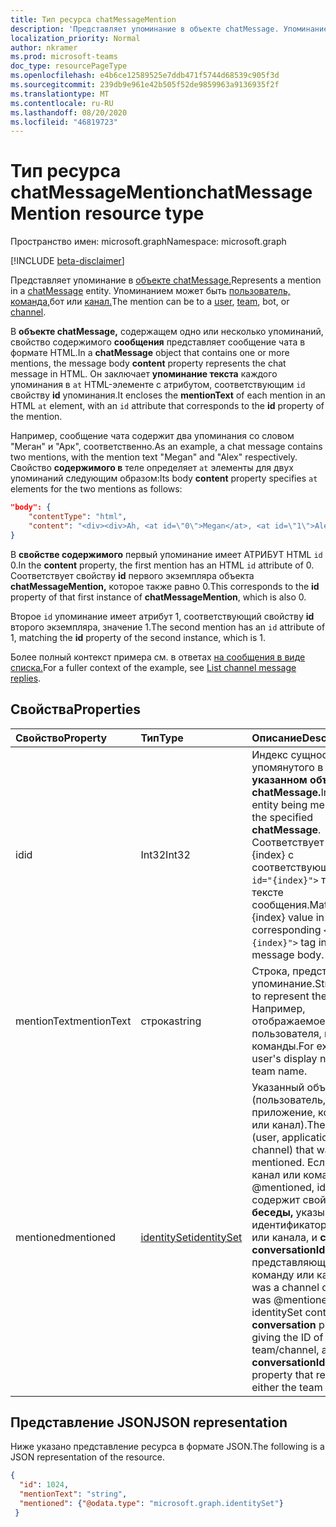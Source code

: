 ```yaml
---
title: Тип ресурса chatMessageMention
description: 'Представляет упоминание в объекте chatMessage. Упоминание может быть: на пользователя, группу, бот или канал. '
localization_priority: Normal
author: nkramer
ms.prod: microsoft-teams
doc_type: resourcePageType
ms.openlocfilehash: e4b6ce12589525e7ddb471f5744d68539c905f3d
ms.sourcegitcommit: 239db9e961e42b505f52de9859963a9136935f2f
ms.translationtype: MT
ms.contentlocale: ru-RU
ms.lasthandoff: 08/20/2020
ms.locfileid: "46819723"
---
```

# <a name="chatmessagemention-resource-type"></a><span data-ttu-id="a16da-104">Тип ресурса chatMessageMention</span><span class="sxs-lookup"><span data-stu-id="a16da-104">chatMessageMention resource type</span></span>

<span data-ttu-id="a16da-105">Пространство имен: microsoft.graph</span><span class="sxs-lookup"><span data-stu-id="a16da-105">Namespace: microsoft.graph</span></span>

[!INCLUDE [beta-disclaimer](../../includes/beta-disclaimer.md)]

<span data-ttu-id="a16da-106">Представляет упоминание в [объекте chatMessage.](chatmessage.md)</span><span class="sxs-lookup"><span data-stu-id="a16da-106">Represents a mention in a [chatMessage](chatmessage.md) entity.</span></span> <span data-ttu-id="a16da-107">Упоминанием может быть [пользователь,](user.md) [команда,](team.md)бот или [канал.](channel.md)</span><span class="sxs-lookup"><span data-stu-id="a16da-107">The mention can be to a [user](user.md), [team](team.md), bot, or [channel](channel.md).</span></span> 

<span data-ttu-id="a16da-108">В **объекте chatMessage,** содержащем одно или несколько упоминаний, свойство содержимого **сообщения** представляет сообщение чата в формате HTML.</span><span class="sxs-lookup"><span data-stu-id="a16da-108">In a **chatMessage** object that contains one or more mentions, the message body **content** property represents the chat message in HTML.</span></span> <span data-ttu-id="a16da-109">Он заключает **упоминание текста** каждого упоминания в `at` HTML-элементе с атрибутом, соответствующим `id` свойству **id** упоминания.</span><span class="sxs-lookup"><span data-stu-id="a16da-109">It encloses the **mentionText** of each mention in an HTML `at` element, with an `id` attribute that corresponds to the **id** property of the mention.</span></span>

<span data-ttu-id="a16da-110">Например, сообщение чата содержит два упоминания со словом "Меган" и "Арк", соответственно.</span><span class="sxs-lookup"><span data-stu-id="a16da-110">As an example, a chat message contains two mentions, with the mention text "Megan" and "Alex" respectively.</span></span> <span data-ttu-id="a16da-111">Свойство **содержимого в** теле определяет `at` элементы для двух упоминаний следующим образом:</span><span class="sxs-lookup"><span data-stu-id="a16da-111">Its body **content** property specifies `at` elements for the two mentions as follows:</span></span>

``` json
"body": {
    "contentType": "html",
    "content": "<div><div>Ah, <at id=\"0\">Megan</at>, <at id=\"1\">Alex</at>, I saw them in a separate folder. Thanks!</div>\n</div>"
}
```

<span data-ttu-id="a16da-112">В **свойстве содержимого** первый упоминание имеет АТРИБУТ HTML `id` 0.</span><span class="sxs-lookup"><span data-stu-id="a16da-112">In the **content** property, the first mention has an HTML `id` attribute of 0.</span></span> <span data-ttu-id="a16da-113">Соответствует свойству **id** первого экземпляра объекта **chatMessageMention,** которое также равно 0.</span><span class="sxs-lookup"><span data-stu-id="a16da-113">This corresponds to the **id** property of that first instance of **chatMessageMention**, which is also 0.</span></span>

<span data-ttu-id="a16da-114">Второе `id` упоминание имеет атрибут 1, соответствующий свойству **id** второго экземпляра, значение 1.</span><span class="sxs-lookup"><span data-stu-id="a16da-114">The second mention has an `id` attribute of 1, matching the **id** property of the second instance, which is 1.</span></span>

<span data-ttu-id="a16da-115">Более полный контекст примера см. в ответах [на сообщения в виде списка.](../api/channel-list-messagereplies.md#example)</span><span class="sxs-lookup"><span data-stu-id="a16da-115">For a fuller context of the example, see [List channel message replies](../api/channel-list-messagereplies.md#example).</span></span>

## <a name="properties"></a><span data-ttu-id="a16da-116">Свойства</span><span class="sxs-lookup"><span data-stu-id="a16da-116">Properties</span></span>
| <span data-ttu-id="a16da-117">Свойство</span><span class="sxs-lookup"><span data-stu-id="a16da-117">Property</span></span>     | <span data-ttu-id="a16da-118">Тип</span><span class="sxs-lookup"><span data-stu-id="a16da-118">Type</span></span>   |<span data-ttu-id="a16da-119">Описание</span><span class="sxs-lookup"><span data-stu-id="a16da-119">Description</span></span>|
|:---------------|:--------|:----------|
|<span data-ttu-id="a16da-120">id</span><span class="sxs-lookup"><span data-stu-id="a16da-120">id</span></span>|<span data-ttu-id="a16da-121">Int32</span><span class="sxs-lookup"><span data-stu-id="a16da-121">Int32</span></span>|<span data-ttu-id="a16da-122">Индекс сущности, упомянутого в **указанном объекте chatMessage.**</span><span class="sxs-lookup"><span data-stu-id="a16da-122">Index of an entity being mentioned in the specified **chatMessage**.</span></span> <span data-ttu-id="a16da-123">Соответствует значению {index} с соответствующим `<at id="{index}">` тегом в тексте сообщения.</span><span class="sxs-lookup"><span data-stu-id="a16da-123">Matches the {index} value in the corresponding `<at id="{index}">` tag in the message body.</span></span>|
|<span data-ttu-id="a16da-124">mentionText</span><span class="sxs-lookup"><span data-stu-id="a16da-124">mentionText</span></span>|<span data-ttu-id="a16da-125">строка</span><span class="sxs-lookup"><span data-stu-id="a16da-125">string</span></span>|<span data-ttu-id="a16da-126">Строка, представляющая упоминание.</span><span class="sxs-lookup"><span data-stu-id="a16da-126">String used to represent the mention.</span></span> <span data-ttu-id="a16da-127">Например, отображаемое имя пользователя, имя команды.</span><span class="sxs-lookup"><span data-stu-id="a16da-127">For example, a user's display name, a team name.</span></span>|
|<span data-ttu-id="a16da-128">mentioned</span><span class="sxs-lookup"><span data-stu-id="a16da-128">mentioned</span></span>|[<span data-ttu-id="a16da-129">identitySet</span><span class="sxs-lookup"><span data-stu-id="a16da-129">identitySet</span></span>](identityset.md)|<span data-ttu-id="a16da-130">Указанный объект (пользователь, приложение, команда или канал).</span><span class="sxs-lookup"><span data-stu-id="a16da-130">The entity (user, application, team, or channel) that was mentioned.</span></span>  <span data-ttu-id="a16da-131">Если это был канал или команда @mentioned, identitySet содержит свойство **беседы,** указывающее идентификатор команды или канала, и **свойство conversationIdentityType,** представляющее команду или канал.</span><span class="sxs-lookup"><span data-stu-id="a16da-131">If it was a channel or team that was @mentioned, the identitySet contains a **conversation** property giving the ID of the team/channel, and a **conversationIdentityType** property that represents either the team or channel.</span></span>|


## <a name="json-representation"></a><span data-ttu-id="a16da-132">Представление JSON</span><span class="sxs-lookup"><span data-stu-id="a16da-132">JSON representation</span></span>

<span data-ttu-id="a16da-133">Ниже указано представление ресурса в формате JSON.</span><span class="sxs-lookup"><span data-stu-id="a16da-133">The following is a JSON representation of the resource.</span></span>

<!-- {
  "blockType": "resource",
  "@odata.type": "microsoft.graph.chatMessageMention"
}-->

```json
{
  "id": 1024,
  "mentionText": "string",
  "mentioned": {"@odata.type": "microsoft.graph.identitySet"}
 }
```

<!-- uuid: 8fcb5dbc-d5aa-4681-8e31-b001d5168d79
2015-10-25 14:57:30 UTC -->
<!--
{
  "type": "#page.annotation",
  "description": "chat mention resource",
  "keywords": "",
  "section": "documentation",
  "tocPath": "",
  "suppressions": []
}
-->
